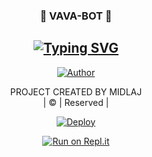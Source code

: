 <h3 align="center">💙 VAVA-BOT 💙</h3>

<div align="center">

## [![Typing SVG](https://readme-typing-svg.herokuapp.com?font=Rockstar-ExtraBold&color=0096FF&lines=Vava+Bot+Created+by+Midlaj)](https://git.io/typing-svg)

 </a>
</p>
<div align="center">

  <p align="center">
<a href="https://github.com/MIDU-SER"><img title="Author" src="https://img.shields.io/badge/Author-MIDLAJ-cyberchekuthan/Amalser_v2?color=blue&style=for-the-badge&logo=whatsapp"></a>
</p>
</div>
<p align="center">
PROJECT CREATED BY MIDLAJ
    <br>
       | © |
        Reserved |
    <br> 
</p>

[![Deploy](https://www.herokucdn.com/deploy/button.svg)](https://heroku.com/deploy?template=https://github.com/Luciferking1/Miss.Helena)



  
[![Run on Repl.it](https://repl.it/badge/github/quiec/whatsAlfa)](https://replit.com/@ItsMeRafi/Miss-Helena-QR?v=1)
  


